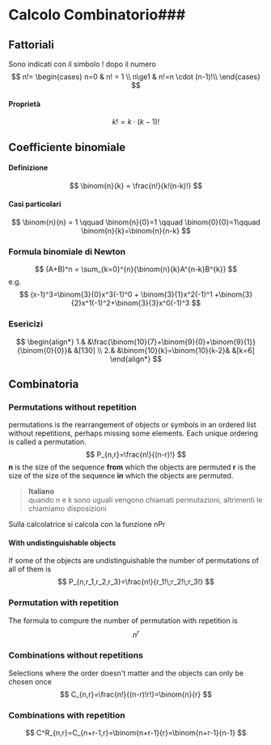 # Calcolo Combinatorio### 
<!-- toc -->
## Fattoriali
Sono indicati con il simbolo ! dopo il numero
$$
n!=
\begin{cases}
	n=0 & n! = 1 \\
	n\ge1 & n!=n \cdot (n-1)!\\
\end{cases}
$$
#### Proprietà
$$
k!=k\cdot(k-1)!
$$
## Coefficiente binomiale
#### Definizione
$$
\binom{n}{k} = \frac{n!}{k!(n-k)!}
$$
#### Casi particolari
$$
\binom{n}{n} = 1 \qquad \binom{n}{0}=1 \qquad \binom{0}{0}=1\qquad
\binom{n}{k}=\binom{n}{n-k}
$$

### Formula binomiale di Newton
$$
(A+B)^n = \sum_{k=0}^{n}{\binom{n}{k}A^{n-k}B^{k}}
$$
e.g.
$$
(x-1)^3=\binom{3}{0}x^3(-1)^0 + \binom{3}{1}x^2(-1)^1 +\binom{3}{2}x^1(-1)^2+\binom{3}{3}x^0(-1)^3
$$

### Esericizi
$$
\begin{align*}
1.& &\frac{\binom{10}{7}+\binom{9}{0}+\binom{9}{1}}{\binom{0}{0}}& &[130] \\
2.& &\binom{10}{k}=\binom{10}{k-2}& &[k=6]
\end{align*}
$$

## Combinatoria
### Permutations without repetition
permutations is the rearrangement of objects or symbols in an ordered list without repetitions, perhaps missing some elements. Each unique ordering is called a permutation.
$$
P_{n,r}=\frac{n!}{(n-r)!}
$$
**n** is the size of the sequence **from** which the objects are permuted
**r** is the size of the size of the sequence **in** which the objects are permuted.
> **Italiano**  
> quando n e k sono uguali vengono chiamati permutazioni, altrimenti le chiamiamo disposizioni

Sulla calcolatrice si calcola con la funzione nPr
#### With undistinguishable objects
If some of the objects are undistinguishable the number of permutations of all of them is
$$
P_{n,r_1,r_2,r_3}=\frac{n!}{r_1!\;r_2!\;r_3!}
$$
### Permutation with repetition
The formula to compure the number of permutation with repetition is
$$
n^r
$$
### Combinations without repetitions
Selections where the order doesn't matter and the objects can only be chosen once
$$
C_{n,r}=\frac{n!}{(n-r)!r!}=\binom{n}{r}
$$

### Combinations with repetition
$$
C^R_{n,r}=C_{n+r-1,r}=\binom{n+r-1}{r}=\binom{n+r-1}{n-1}
$$
